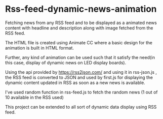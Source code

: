 # Rss-feed-dynamic-news-animation
Fetching news from any RSS feed and to be displayed as a animated news content with headline and description along with image fetched from the RSS feed.

The HTML file is created using Animate CC where a basic design for the animation is built in HTML format.

Further, any kind of animation can be used such that it satisfy the need(in this case, display of dynamic news on LED display boards).

Using the api provided by https://rss2json.com/ and using it in rss-json.js , the RSS feed is converted to JSON and used by first.js for displaying the dynamic content updated in RSS as soon as a new news is available.

I've used random function in rss-feed.js to fetch the random news (1 out of 10 available in the RSS used)

This project can be extended to all sort of dynamic data display using RSS feed.
